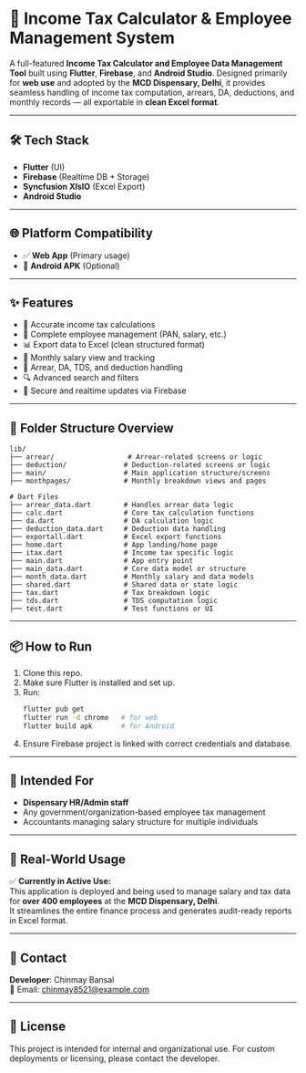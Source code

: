 # 💼 Income Tax Calculator & Employee Management System

A full-featured **Income Tax Calculator and Employee Data Management Tool** built using **Flutter**, **Firebase**, and **Android Studio**. Designed primarily for **web use** and adopted by the **MCD Dispensary, Delhi**, it provides seamless handling of income tax computation, arrears, DA, deductions, and monthly records — all exportable in **clean Excel format**.

---

## 🛠️ Tech Stack

- **Flutter** (UI)
- **Firebase** (Realtime DB + Storage)
- **Syncfusion XlsIO** (Excel Export)
- **Android Studio**

---

## 🌐 Platform Compatibility

- ✅ **Web App** (Primary usage)
- 📱 **Android APK** (Optional)

---

## ✨ Features

- 🔢 Accurate income tax calculations
- 👥 Complete employee management (PAN, salary, etc.)
- 📊 Export data to Excel (clean structured format)
- 📅 Monthly salary view and tracking
- 🧾 Arrear, DA, TDS, and deduction handling
- 🔍 Advanced search and filters
- 🔐 Secure and realtime updates via Firebase

---

## 📁 Folder Structure Overview

```
lib/
├── arrear/                  # Arrear-related screens or logic
├── deduction/              # Deduction-related screens or logic
├── main/                   # Main application structure/screens
├── monthpages/             # Monthly breakdown views and pages

# Dart Files
├── arrear_data.dart        # Handles arrear data logic
├── calc.dart               # Core tax calculation functions
├── da.dart                 # DA calculation logic
├── deduction_data.dart     # Deduction data handling
├── exportall.dart          # Excel export functions
├── home.dart               # App landing/home page
├── itax.dart               # Income tax specific logic
├── main.dart               # App entry point
├── main_data.dart          # Core data model or structure
├── month_data.dart         # Monthly salary and data models
├── shared.dart             # Shared data or state logic
├── tax.dart                # Tax breakdown logic
├── tds.dart                # TDS computation logic
├── test.dart               # Test functions or UI
```

---

## 📦 How to Run

1. Clone this repo.
2. Make sure Flutter is installed and set up.
3. Run:
   ```bash
   flutter pub get
   flutter run -d chrome   # for web
   flutter build apk       # for Android
   ```
4. Ensure Firebase project is linked with correct credentials and database.

---

## 👤 Intended For

- **Dispensary HR/Admin staff**
- Any government/organization-based employee tax management
- Accountants managing salary structure for multiple individuals

---

## 🏢 Real-World Usage

✅ **Currently in Active Use:**  
This application is deployed and being used to manage salary and tax data for **over 400 employees** at the **MCD Dispensary, Delhi**.  
It streamlines the entire finance process and generates audit-ready reports in Excel format.

---

## 📩 Contact

**Developer**: Chinmay Bansal  
📧 Email: chinmay8521@example.com  

---

## 📝 License

This project is intended for internal and organizational use. For custom deployments or licensing, please contact the developer.
